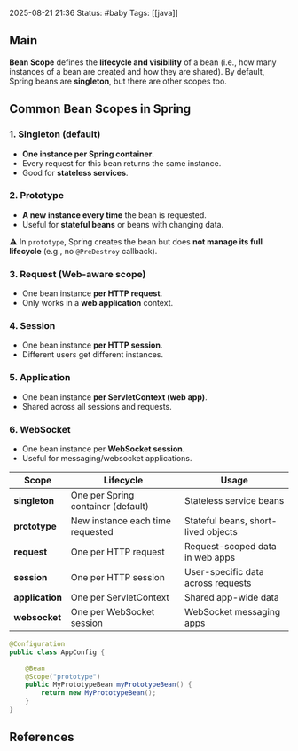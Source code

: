 2025-08-21 21:36
Status: #baby
Tags: [[java]]
## Main
**Bean Scope** defines the **lifecycle and visibility** of a bean (i.e., how many instances of a bean are created and how they are shared).
By default, Spring beans are **singleton**, but there are other scopes too.

## **Common Bean Scopes in Spring**

### 1. **Singleton (default)**
- **One instance per Spring container**.
- Every request for this bean returns the same instance.
- Good for **stateless services**.

### 2. **Prototype**
- **A new instance every time** the bean is requested.
- Useful for **stateful beans** or beans with changing data.

⚠️ In `prototype`, Spring creates the bean but does **not manage its full lifecycle** (e.g., no `@PreDestroy` callback).

### 3. **Request** (Web-aware scope)
- One bean instance **per HTTP request**.
- Only works in a **web application** context.

### 4. **Session**
- One bean instance **per HTTP session**.
- Different users get different instances.

### 5. **Application**
- One bean instance **per ServletContext (web app)**.
- Shared across all sessions and requests.

### 6. **WebSocket**
- One bean instance per **WebSocket session**.
- Useful for messaging/websocket applications.

|Scope|Lifecycle|Usage|
|---|---|---|
|**singleton**|One per Spring container (default)|Stateless service beans|
|**prototype**|New instance each time requested|Stateful beans, short-lived objects|
|**request**|One per HTTP request|Request-scoped data in web apps|
|**session**|One per HTTP session|User-specific data across requests|
|**application**|One per ServletContext|Shared app-wide data|
|**websocket**|One per WebSocket session|WebSocket messaging apps|
```java
@Configuration
public class AppConfig {

    @Bean
    @Scope("prototype")
    public MyPrototypeBean myPrototypeBean() {
        return new MyPrototypeBean();
    }
}

```

## References